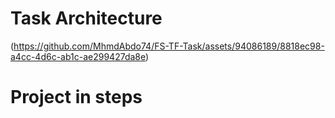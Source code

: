 # Task Architecture
(https://github.com/MhmdAbdo74/FS-TF-Task/assets/94086189/8818ec98-a4cc-4d6c-ab1c-ae299427da8e)




# Project in steps
